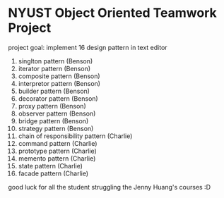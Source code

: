 <h1>NYUST Object Oriented Teamwork Project</h1>

project goal: implement 16 design pattern in text editor
1. singlton pattern (Benson)
2. iterator pattern (Benson)
3. composite pattern (Benson)
4. interpretor pattern (Benson)
5. builder pattern (Benson)
6. decorator pattern (Benson)
7. proxy pattern (Benson)
8. observer pattern (Benson)
9. bridge pattern (Benson)
10. strategy pattern (Benson)
11. chain of responsibility pattern (Charlie)
12. command pattern (Charlie)
13. prototype pattern (Charlie)
14. memento pattern (Charlie)
15. state pattern  (Charlie)
16. facade pattern (Charlie)

good luck for all the student struggling  the Jenny Huang's courses :D
